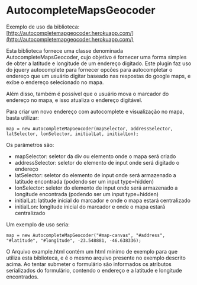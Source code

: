 # AutocompleteMapsGeocoder

Exemplo de uso da biblioteca: [http://autocompletemapgeocoder.herokuapp.com/](http://autocompletemapgeocoder.herokuapp.com/)

Esta biblioteca fornece uma classe denominada AutocompleteMapsGeocoder, cujo objetivo é fornecer uma forma simples de obter a latitude e longitude de um endereço digitado. Este plugin faz uso do jquery autocomplete para fornecer opcões para autocompletar o endereço que um usuário digitar baseado nas respostas do google maps, e exibe o endereço selecionado no mapa.

Além disso, também é possível que o usuário mova o marcador do endereço no mapa, e isso atualiza o endereço digitável.

Para criar um novo endereço com autocomplete e visualização no mapa, basta utilizar:
    
    map = new AutocompleteMapGeocoder(mapSelector, addressSelector, latSelector, lonSelector, initialLat, initialLon);

Os parâmetros são:
* mapSelector: seletor da div ou elemento onde o mapa será criado
* addressSelector: seletor do elemento de input onde será digitado o endereço
* latSelector: seletor do elemento de input onde será armazenado a latitude encontrada (podendo ser um input type=hidden)
* lonSelector: seletor do elemento de input onde será armazenado a longitude encontrada (podendo ser um input type=hidden)
* initialLat: latitude inicial do marcador e onde o mapa estará centralizado
* initialLon: longitude inicial do marcador e onde o mapa estará centralizado

Um exemplo de uso seria:

    map = new AutocompleteMapGeocoder("#map-canvas", "#address", "#latitude", "#longitude", -23.548881, -46.638336);

O Arquivo example.html contém um html mínimo de exemplo para que utiliza esta biblioteca, e é o mesmo arquivo presente no exemplo descrito acima. Ao tentar submeter o formulário são informados os atributos serializados do formulário, contendo o endereço e a latitude e longitude encontrados.
